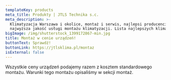 ```yaml
---
templateKey: products
meta_title: Produkty | JTLS Technika s.c.
meta_description: >-
  Klimatyzacja Warszawa i okolice, montaż i serwis, najlepsi producenci,
  najwyższa jakość usługi montażu klimatyzacji. Lista najlepszych klimatyzatorów w warszawie.
bigImage: /img/shutterstock_1399172867-min.jpg
title: Montaż w cenie urządzeń!
buttonText: Sprawdź!
buttonLink: https://jtlsklima.pl/montaz
isExternal: false
---
```


Wszystkie ceny urządzeń podajemy razem z kosztem standardowego montażu. Warunki tego montażu opisaliśmy w sekcji montaż.
